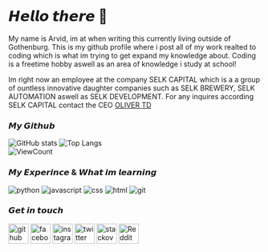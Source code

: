 # **𝙃𝙚𝙡𝙡𝙤 𝙩𝙝𝙚𝙧𝙚 👋**

My name is Arvid, im at when writing this currently living outside of Gothenburg. This is my github profile where i post all of my work realted to coding which is what im trying to get expand my knowledge about. Coding is a freetime hobby aswell as an area of knowledge i study at school!

Im right now an employee at the company SELK CAPITAL which is a a group of ountless innovative daughter companies such as SELK BREWERY, SELK AUTOMATION aswell as SELK DEVELOPMENT. For any inquires according SELK CAPITAL contact the CEO [OLIVER TD](https://github.com/olivertd)

### 𝙈𝙮 𝙂𝙞𝙩𝙝𝙪𝙗
![GitHub stats](https://github-readme-stats.vercel.app/api?username=arvidanderson&show_icons=true&hide_title=true&count_private=true&include_all_commits=true&count_private=true&theme=gotham)
![Top Langs](https://github-readme-stats.vercel.app/api/top-langs/?username=arvidanderson&layout=compact&theme=gotham&custom_title=Statistics)  
![ViewCount](https://komarev.com/ghpvc/?username=arvidanderson&color=1A4730)

### 𝙈𝙮 𝙀𝙭𝙥𝙚𝙧𝙞𝙣𝙘𝙚 & 𝙒𝙝𝙖𝙩 𝙞𝙢 𝙡𝙚𝙖𝙧𝙣𝙞𝙣𝙜
![python](https://img.shields.io/badge/python%20-%2314354C.svg?&style=for-the-badge&logo=python&logoColor=white)
![javascript](https://img.shields.io/badge/javascript-F7DF1E.svg?&style=for-the-badge&logo=javascript&logoColor=white)
![css](https://img.shields.io/badge/css%20-%231572B6.svg?&style=for-the-badge&logo=css3&logoColor=white) 
![html](https://img.shields.io/badge/html%20-%23E34F26.svg?&style=for-the-badge&logo=html5&logoColor=white)
![git](https://img.shields.io/badge/git%20-%23F05033.svg?&style=for-the-badge&logo=git&logoColor=white) 

### 𝙂𝙚𝙩 𝙞𝙣 𝙩𝙤𝙪𝙘𝙝
[<img src='https://cdn.jsdelivr.net/npm/simple-icons@3.0.1/icons/github.svg' alt='github' height='40'>](https://github.com/ArvidAnderson)  [<img src='https://cdn.jsdelivr.net/npm/simple-icons@3.0.1/icons/facebook.svg' alt='facebook' height='40'>](https://www.facebook.com/100010855236277)  [<img src='https://cdn.jsdelivr.net/npm/simple-icons@3.0.1/icons/instagram.svg' alt='instagram' height='40'>](https://www.instagram.com/arvid.anderson/)  [<img src='https://cdn.jsdelivr.net/npm/simple-icons@3.0.1/icons/twitter.svg' alt='twitter' height='40'>](https://twitter.com/AndersonArvid)  [<img src='https://cdn.jsdelivr.net/npm/simple-icons@3.0.1/icons/stackoverflow.svg' alt='stackoverflow' height='40'>](https://stackoverflow.com/users/15329182)  [<img src='https://cdn.jsdelivr.net/npm/simple-icons@3.0.1/icons/reddit.svg' alt='Reddit' height='40'>](https://www.reddit.com/user/ArvidAtReddit)  
